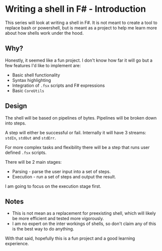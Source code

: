 ﻿<meta name="daria:article_id" content="writing_a_shell_in_fsharp_part_1">
<meta name="daria:title" content="Part 1">
<meta name="daria:title_slug" content="part_1">
<meta name="daria:order" content="0">
<meta name="daria:created_on" content="2022-06-23">
<meta name="daria:tags" content="fsharp">
<meta name="daria:image" content="pipes_preview.jpg">

# Writing a shell in F# - Introduction

This series will look at writing a shell in F#. 
It is not meant to create a tool to replace bash or powershell, 
but is meant as a project to help me learn more about how shells work under the hood.

## Why?

Honestly, it seemed like a fun project. I don't know how far it will go but a few features I'd like to implement are:

* Basic shell functionality
* Syntax highlighting
* Integration of `.fsx` scripts and F# expressions
* Basic `CoreUtils`

## Design

The shell will be based on pipelines of bytes. Pipelines will be broken down into steps.

A step will either be successful or fail. Internally it will have 3 streams: `stdIn`, `stdOut` and `stdErr`.

For more complex tasks and flexibility there will be a step that runs user defined `.fsx` scripts.

There will be 2 main stages:

* Parsing - parse the user input into a set of steps.
* Execution - run a set of steps and output the result.

I am going to focus on the execution stage first.

## Notes

* This is not mean as a replacement for preexisting shell, which will likely be more efficient and tested more vigorously.
* I am no expert on the inter workings of shells, so don't claim any of this is the best way to do anything.

With that said, hopefully this is a fun project and a good learning experience.